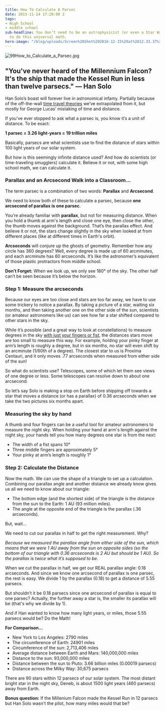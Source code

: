 ```yaml
---
title: How To Calculate A Parsec
date: 2015-11-24 17:20:00 Z
tags:
- High School
- middle school
sub-headline: You don’t need to be an astrophysicist (or even a Star Wars fanatic)
  to do this universal math.
hero-image: "/blog/uploads/Screen%20Shot%202016-12-15%20at%2012.33.37%20PM%20(1).png"
---
```


![99How_to_Calculate_a_Parsec.jpg](/blog/uploads/99How_to_Calculate_a_Parsec.jpg)

## "You've never heard of the Millennium Falcon? It's the ship that made the Kessel Run in less than twelve parsecs." ― Han Solo

Han Solo’s boast will forever live in astronomical infamy. Partially because of the off-the-wall [time travel theories](http://www.wired.com/2013/02/kessel-run-12-parsecs/) we’ve extrapolated from it, but mostly for George Lucas’ mistaking of time and distance.

If you’ve ever stopped to ask what a parsec is, you know it’s a unit of distance. To be exact:

**1 parsec = 3.26 light-years = 19 trillion miles**

Basically, parsecs are what scientists use to find the distance of stars within 100 light years of our solar system.

But how is this seemingly infinite distance used? And how do scientists (or time-traveling smugglers) calculate it. Believe it or not, with some high school math, we can calculate it.

### Parallax and an Arcsecond Walk into a Classroom...

The term parsec is a combination of two words: **Parallax** and **Arcsecond**.

We need to know both of these to calculate a parsec, because **one arcsecond of parallax is one parsec**.

You’re already familiar with **parallax**, but not for measuring distance. When you hold a thumb at arm's length and close one eye, then close the other, the thumb moves against the background. That’s the parallax effect. And believe it or not, the stars change slightly in the sky when looked at from different places (like at different times in Earth's orbit).

**Arcseconds** will conjure up the ghosts of geometry. Remember how any circle has 360 degrees? Well, every degree is made up of 60 arcminutes, and each arcminute has 60 arcseconds. It’s like the astronomer’s equivalent of those plastic protractors from middle school.

**Don’t Forget:** When we look up, we only see 180° of the sky. The other half can’t be seen because it’s below the horizon.

### Step 1: Measure the arcseconds

Because our eyes are too close and stars are too far away, we have to use some trickery to notice a parallax. By taking a picture of a star, waiting six months, and then taking another one on the other side of the sun, scientists (or amateur astronomers like us) can see how far a star shifted compared to other stars in the sky.  

While it’s possible (and a great way to look at constellations) to measure degrees in the sky [with just your fingers or fist](http://oneminuteastronomer.com/860/measuring-sky/), the distances stars move are too small to measure this way. For example, holding your pinky finger at arm’s length is roughly a degree, but in six months, no star will even shift by an arcminute (1/60th of a degree). The closest star to us is Proxima Centauri, and it only moves .77 arcseconds when measured from either side of the sun!

So what do scientists use? Telescopes, some of which let them see views of one degree or less. Some telescopes can resolve down to about one arcsecond.

So let’s say Solo is making a stop on Earth before shipping off towards a star that moves a distance (or has a parallax) of 0.36 arcseconds when we take the two pictures six months apart.

### Measuring the sky by hand

A thumb and four fingers can be a useful tool for amateur astronomers to measure the night sky. When holding your hand at arm's length against the night sky, your hands tell you how many degrees one star is from the next:

* The width of a fist spans 10°
* Three middle fingers are approximately 5°
* Your pinky at arm’s length is roughly 1°

### Step 2: Calculate the Distance

Now the math. We can use the shape of a triangle to set up a calculation. Combining our parallax angle and another distance we already know gives us all we need to know about our triangle:

* The bottom edge (and the shortest side) of the triangle is the distance from the sun to the Earth: 1 AU (93 million miles).
* The angle at the opposite end of the triangle is the parallax (.36 arcseconds).

But, wait...

We need to cut our parallax in half to get the right measurement. Why?

*Because we measured the parallax angle from either side of the sun, which means that we were 1 AU away from the sun on opposite sides (so the bottom of our triangle with 0.36 arcseconds is 2 AU but should be 1 AU). So the parallax is twice what it’s supposed to be.*

When we cut the parallax in half, we get our REAL parallax angle: 0.18 arcseconds. And since we know one arcsecond of parallax is one parsec, the rest is easy. We divide 1 by the parallax (0.18) to get a distance of 5.55 parsecs.

But shouldn’t it be 0.18 parsecs since one arcsecond of parallax is equal to one parsec? Actually, the further away a star is, the smaller its parallax will be (that's why we divide by 1).

And if Han wanted to know how many light years, or miles, those 5.55 parsecs would be? Do the Math!

**For Comparison...**

* New York to Los Angeles: 2790 miles
* The circumference of Earth: 24901 miles
* Circumference of the sun: 2,713,406 miles
* Average distance between Earth and Mars: 140,000,000 miles
* Distance to the sun: 93,000,000 miles
* Distance between the sun to Pluto: 3.66 billion miles (0.00019 parsecs)
* Distance across the Milky Way: 30,675 parsecs

There are 90 stars within 12 parsecs of our solar system. The most distant bright star in the night sky, Deneb, is about 1500 light years (460 parsecs) away from Earth.

**Bonus question:** If the Millenium Falcon made the Kessel Run in 12 parsecs but Han Solo wasn't the pilot, how many miles would that be?
